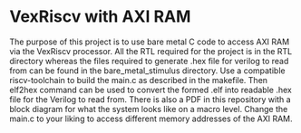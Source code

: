 # VexRiscv with AXI RAM
The purpose of this project is to use bare metal C code to access AXI RAM via the VexRiscv processor. All the RTL required for the project is in the RTL directory whereas the files required to generate .hex file for verilog to read from can be found in the bare_metal_stimulus directory. Use a compatible riscv-toolchain to build the main.c as described in the makefile. Then elf2hex command can be used to convert the formed .elf into readable .hex file for the Verilog to read from. There is also a PDF in this repository with a block diagram for what the system looks like on a macro level.
Change the main.c to your liking to access different memory addresses of the AXI RAM.
